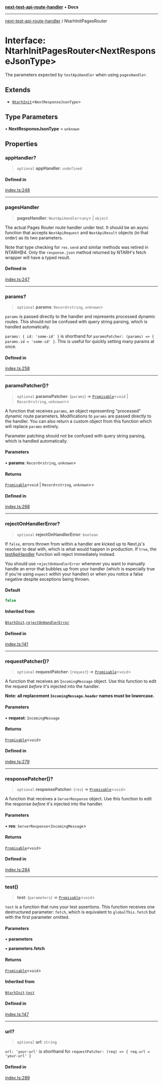 [**next-test-api-route-handler**](../README.md) • **Docs**

***

[next-test-api-route-handler](../README.md) / NtarhInitPagesRouter

# Interface: NtarhInitPagesRouter\<NextResponseJsonType\>

The parameters expected by `testApiHandler` when using `pagesHandler`.

## Extends

- [`NtarhInit`](NtarhInit.md)\<`NextResponseJsonType`\>

## Type Parameters

• **NextResponseJsonType** = `unknown`

## Properties

### appHandler?

> `optional` **appHandler**: `undefined`

#### Defined in

[index.ts:248](https://github.com/Xunnamius/next-test-api-route-handler/blob/3ef95f397021fadbf81b84daebcae192d5538bf2/src/index.ts#L248)

***

### pagesHandler

> **pagesHandler**: `NextApiHandler`\<`any`\> \| `object`

The actual Pages Router route handler under test. It should be an async
function that accepts `NextApiRequest` and `NextApiResult` objects (in
that order) as its two parameters.

Note that type checking for `res.send` and similar methods was retired in
NTARH@4. Only the `response.json` method returned by NTARH's fetch wrapper
will have a typed result.

#### Defined in

[index.ts:247](https://github.com/Xunnamius/next-test-api-route-handler/blob/3ef95f397021fadbf81b84daebcae192d5538bf2/src/index.ts#L247)

***

### params?

> `optional` **params**: `Record`\<`string`, `unknown`\>

`params` is passed directly to the handler and represents processed dynamic
routes. This should not be confused with query string parsing, which is
handled automatically.

`params: { id: 'some-id' }` is shorthand for `paramsPatcher: (params) => {
params.id = 'some-id' }`. This is useful for quickly setting many params at
once.

#### Defined in

[index.ts:258](https://github.com/Xunnamius/next-test-api-route-handler/blob/3ef95f397021fadbf81b84daebcae192d5538bf2/src/index.ts#L258)

***

### paramsPatcher()?

> `optional` **paramsPatcher**: (`params`) => [`Promisable`](../type-aliases/Promisable.md)\<`void` \| `Record`\<`string`, `unknown`\>\>

A function that receives `params`, an object representing "processed"
dynamic route parameters. Modifications to `params` are passed directly to
the handler. You can also return a custom object from this function which
will replace `params` entirely.

Parameter patching should not be confused with query string parsing, which
is handled automatically.

#### Parameters

• **params**: `Record`\<`string`, `unknown`\>

#### Returns

[`Promisable`](../type-aliases/Promisable.md)\<`void` \| `Record`\<`string`, `unknown`\>\>

#### Defined in

[index.ts:268](https://github.com/Xunnamius/next-test-api-route-handler/blob/3ef95f397021fadbf81b84daebcae192d5538bf2/src/index.ts#L268)

***

### rejectOnHandlerError?

> `optional` **rejectOnHandlerError**: `boolean`

If `false`, errors thrown from within a handler are kicked up to Next.js's
resolver to deal with, which is what would happen in production. If `true`,
the [testApiHandler](../functions/testApiHandler.md) function will reject immediately instead.

You should use `rejectOnHandlerError` whenever you want to manually handle
an error that bubbles up from your handler (which is especially true if
you're using `expect` _within_ your handler) or when you notice a false
negative despite exceptions being thrown.

#### Default

```ts
false
```

#### Inherited from

[`NtarhInit`](NtarhInit.md).[`rejectOnHandlerError`](NtarhInit.md#rejectonhandlererror)

#### Defined in

[index.ts:141](https://github.com/Xunnamius/next-test-api-route-handler/blob/3ef95f397021fadbf81b84daebcae192d5538bf2/src/index.ts#L141)

***

### requestPatcher()?

> `optional` **requestPatcher**: (`request`) => [`Promisable`](../type-aliases/Promisable.md)\<`void`\>

A function that receives an `IncomingMessage` object. Use this function
to edit the request _before_ it's injected into the handler.

**Note: all replacement `IncomingMessage.header` names must be
lowercase.**

#### Parameters

• **request**: `IncomingMessage`

#### Returns

[`Promisable`](../type-aliases/Promisable.md)\<`void`\>

#### Defined in

[index.ts:279](https://github.com/Xunnamius/next-test-api-route-handler/blob/3ef95f397021fadbf81b84daebcae192d5538bf2/src/index.ts#L279)

***

### responsePatcher()?

> `optional` **responsePatcher**: (`res`) => [`Promisable`](../type-aliases/Promisable.md)\<`void`\>

A function that receives a `ServerResponse` object. Use this function
to edit the response _before_ it's injected into the handler.

#### Parameters

• **res**: `ServerResponse`\<`IncomingMessage`\>

#### Returns

[`Promisable`](../type-aliases/Promisable.md)\<`void`\>

#### Defined in

[index.ts:284](https://github.com/Xunnamius/next-test-api-route-handler/blob/3ef95f397021fadbf81b84daebcae192d5538bf2/src/index.ts#L284)

***

### test()

> **test**: (`parameters`) => [`Promisable`](../type-aliases/Promisable.md)\<`void`\>

`test` is a function that runs your test assertions. This function receives
one destructured parameter: `fetch`, which is equivalent to
`globalThis.fetch` but with the first parameter omitted.

#### Parameters

• **parameters**

• **parameters.fetch**

#### Returns

[`Promisable`](../type-aliases/Promisable.md)\<`void`\>

#### Inherited from

[`NtarhInit`](NtarhInit.md).[`test`](NtarhInit.md#test)

#### Defined in

[index.ts:147](https://github.com/Xunnamius/next-test-api-route-handler/blob/3ef95f397021fadbf81b84daebcae192d5538bf2/src/index.ts#L147)

***

### url?

> `optional` **url**: `string`

`url: 'your-url'` is shorthand for `requestPatcher: (req) => { req.url =
'your-url' }`

#### Defined in

[index.ts:289](https://github.com/Xunnamius/next-test-api-route-handler/blob/3ef95f397021fadbf81b84daebcae192d5538bf2/src/index.ts#L289)
